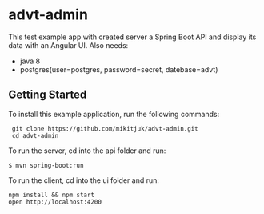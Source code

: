 # advt-admin

This test example app with created server a Spring Boot API and display its data with an Angular UI.
Also needs:
- java 8
- postgres(user=postgres, password=secret, datebase=advt)

## Getting Started

To install this example application, run the following commands:

     git clone https://github.com/mikitjuk/advt-admin.git
     cd advt-admin
     
To run the server, cd into the api folder and run:

    $ mvn spring-boot:run

To run the client, cd into the ui folder and run:

    npm install && npm start
    open http://localhost:4200

